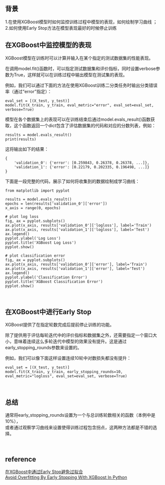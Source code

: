 ## 背景
1.在使用XGBoost模型时如何监控训练过程中模型的表现，如何绘制学习曲线 ；   
2.如何使用Early Stop方法在模型表现最好的时候停止训练
## 在XGBoost中监控模型的表现
XGBoost模型在训练时可以计算并输入在某个指定的测试数据集的性能表现。

在调用model.fit()函数时，可以指定测试数据集和评价指标，同时设置verbose参数为True，这样就可以在训练过程中输出模型在测试集的表现。

例如，我们可以通过下面的方法在使用XGBoost训练二分类任务时输出分类错误率（通过“error”指定）：
```
eval_set = [(X_test, y_test)]
model.fit(X_train, y_train, eval_metric="error", eval_set=eval_set, verbose=True)
```
模型在各个数据集上的表现可以在训练结束后通过model.evals_result()函数获取，这个函数返回一个dict包含了评估数据集的代码和对应的分数列表，例如：
```
results = model.evals_result()
print(results)
```
这将输出如下的结果：
```
{
	'validation_0': {'error': [0.259843, 0.26378, 0.26378, ...]},
	'validation_1': {'error': [0.22179, 0.202335, 0.196498, ...]}
}
```
下面是一段完整的代码，展示了如何将收集到的数据绘制成学习曲线：
```
from matplotlib import pyplot

results = model.evals_result()
epochs = len(results['validation_0']['error'])
x_axis = range(0, epochs)

# plot log loss
fig, ax = pyplot.subplots()
ax.plot(x_axis, results['validation_0']['logloss'], label='Train')
ax.plot(x_axis, results['validation_1']['logloss'], label='Test')
ax.legend()
pyplot.ylabel('Log Loss')
pyplot.title('XGBoost Log Loss')
pyplot.show()

# plot classification error
fig, ax = pyplot.subplots()
ax.plot(x_axis, results['validation_0']['error'], label='Train')
ax.plot(x_axis, results['validation_1']['error'], label='Test')
ax.legend()
pyplot.ylabel('Classification Error')
pyplot.title('XGBoost Classification Error')
pyplot.show()
```

&nbsp;
## 在XGBoost中进行Early Stop
XGBoost提供了在指定轮数完成后提前停止训练的功能。

除了提供用于评估每轮迭代中的评价指标和数据集之外，还需要指定一个窗口大小，意味着连续这么多轮迭代中模型的效果没有提升。这是通过early_stopping_rounds参数来设置的。

例如，我们可以像下面这样设置连续10轮中对数损失都没有提升：
```
eval_set = [(X_test, y_test)]
model.fit(X_train, y_train, early_stopping_rounds=10, eval_metric="logloss", eval_set=eval_set, verbose=True)
```

&nbsp;
## 总结
通常将early_stopping_rounds设置为一个与总训练轮数相关的函数（本例中是10%），  
或者通过观察学习曲线来设置使得训练过程包含拐点，这两种方法都是不错的选择。

&nbsp;
## reference
[在XGBoost中通过Early Stop避免过拟合](https://blog.csdn.net/MiMicoa/article/details/85019163)  
[Avoid Overfitting By Early Stopping With XGBoost In Python](https://machinelearningmastery.com/avoid-overfitting-by-early-stopping-with-xgboost-in-python/)
